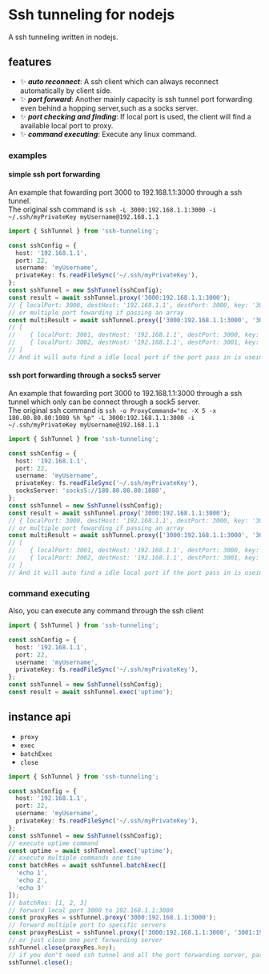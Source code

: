 # Ssh tunneling for nodejs

A ssh tunneling written in nodejs.

## features

- ✨ ***auto reconnect***: A ssh client which can always reconnect automatically by client side.
- ✨ ***port forward***: Another mainly capacity is ssh tunnel port forwarding even behind a hopping server,such as a socks server.
- ✨ ***port checking and finding***: If local port is used, the client will find a available local port to proxy.
- ✨ ***command executing***: Execute any linux command.

### examples

#### simple ssh port forwarding

An example that fowarding port 3000 to 192.168.1.1:3000 through a ssh tunnel.  
The original ssh command is `ssh -L 3000:192.168.1.1:3000 -i ~/.ssh/myPrivateKey myUsername@192.168.1.1`

```typescript
import { SshTunnel } from 'ssh-tunneling';

const sshConfig = {
  host: '192.168.1.1',
  port: 22,
  username: 'myUsername',
  privateKey: fs.readFileSync('~/.ssh/myPrivateKey'),
};
const sshTunnel = new SshTunnel(sshConfig);
const result = await sshTunnel.proxy('3000:192.168.1.1:3000');
// { localPort: 3000, destHost: '192.168.1.1', destPort: 3000, key: '3000:192.168.1.1:3000' }
// or multiple port fowarding if passing an array
const multiResult = await sshTunnel.proxy(['3000:192.168.1.1:3000', '3001:192.168.1.1:3001']);
// [
//    { localPort: 3001, destHost: '192.168.1.1', destPort: 3000, key: '3000:192.168.1.1:3000' },
//    { localPort: 3002, destHost: '192.168.1.1', destPort: 3001, key: '3001:192.168.1.1:3001' },
// ]
// And it will auto find a idle local port if the port pass in is useing.

```

#### ssh port forwarding through a socks5 server

An example that fowarding port 3000 to 192.168.1.1:3000 through a ssh tunnel which only can be connect through a sock5 server.  
The original ssh command is `ssh -o ProxyCommand="nc -X 5 -x 180.80.80.80:1080 %h %p" -L 3000:192.168.1.1:3000 -i ~/.ssh/myPrivateKey myUsername@192.168.1.1`

```typescript
import { SshTunnel } from 'ssh-tunneling';

const sshConfig = {
  host: '192.168.1.1',
  port: 22,
  username: 'myUsername',
  privateKey: fs.readFileSync('~/.ssh/myPrivateKey'),
  socksServer: 'socks5://180.80.80.80:1080',
};
const sshTunnel = new SshTunnel(sshConfig);
const result = await sshTunnel.proxy('3000:192.168.1.1:3000');
// { localPort: 3000, destHost: '192.168.1.1', destPort: 3000, key: '3000:192.168.1.1:3000' }
// or multiple port fowarding if passing an array
const multiResult = await sshTunnel.proxy(['3000:192.168.1.1:3000', '3001:192.168.1.1:3001']);
// [
//    { localPort: 3001, destHost: '192.168.1.1', destPort: 3000, key: '3000:192.168.1.1:3000' },
//    { localPort: 3002, destHost: '192.168.1.1', destPort: 3001, key: '3001:192.168.1.1:3001' },
// ]
// And it will auto find a idle local port if the port pass in is useing.
```

### command executing

Also, you can execute any command through the ssh client

```typescript
import { SshTunnel } from 'ssh-tunneling';

const sshConfig = {
  host: '192.168.1.1',
  port: 22,
  username: 'myUsername',
  privateKey: fs.readFileSync('~/.ssh/myPrivateKey'),
};
const sshTunnel = new SshTunnel(sshConfig);
const result = await sshTunnel.exec('uptime');
```

## instance api

- `proxy`
- `exec`
- `batchExec`
- `close`

```typescript
import { SshTunnel } from 'ssh-tunneling';

const sshConfig = {
  host: '192.168.1.1',
  port: 22,
  username: 'myUsername',
  privateKey: fs.readFileSync('~/.ssh/myPrivateKey'),
};
const sshTunnel = new SshTunnel(sshConfig);
// execute uptime command
const uptime = await sshTunnel.exec('uptime');
// execute multiple commands one time
const batchRes = await sshTunnel.batchExec([
  'echo 1',
  'echo 2',
  'echo 3'
]);
// batchRes: [1, 2, 3]
// forward local port 3000 to 192.168.1.1:3000
const proxyRes = sshTunnel.proxy('3000:192.168.1.1:3000');
// forward multiple port to specific servers
const proxyResList = sshTunnel.proxy(['3000:192.168.1.1:3000', '3001:192.168.1.1:3001']);
// or just close one port forwarding server
sshTunnel.close(proxyRes.key);
// if you don't need ssh tunnel and all the port forwarding server, pass empty params to close it all
sshTunnel.close();

```
